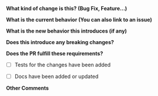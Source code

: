 **What kind of change is this? (Bug Fix, Feature...)**


**What is the current behavior (You can also link to an issue)**


**What is the new behavior this introduces (if any)**


**Does this introduce any breaking changes?**


**Does the PR fulfill these requirements?**
- [ ] Tests for the changes have been added
- [ ] Docs have been added or updated


**Other Comments**
